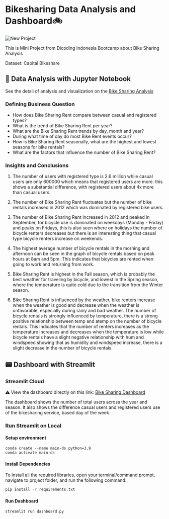# Bikesharing Data Analysis and Dashboard🚲

![New Project](https://github.com/Rizal-A/Bike-Sharing-Analysis/assets/117552819/2e4d583a-13a6-4579-ad18-2fbe2f986450)


This is Mini Project from Dicoding Indonesia Bootcamp about Bike Sharing Analysis

Dataset: Capital Bikeshare

## 📓 Data Analysis with Jupyter Notebook
See the detail of analysis and visualization on the [Bike Sharing Analysis](https://github.com/Rizal-A/Bike-Sharing-Analysis/blob/main/Data_Analysis_Bike_Rent.ipynb)

### Defining Business Question
- How does Bike Sharing Rent compare between casual and registered types?
- What is the trend of Bike Sharing Rent per year?
- What are the Bike Sharing Rent trends by day, month and year?
- During what time of day do most Bike Rent events occur?
- How is Bike Sharing Rent seasonally, what are the highest and lowest seasons for bike rentals?
- What are the factors that influence the number of Bike Sharing Rent?

### Insights and Conclusions
1. The number of users with registered type is 2.6 million while casual users are only 600000 which means that registered users are more. this shows a substantial difference, with registered users about 4x more than casual users.

2. The number of Bike Sharing Rent fluctuates but the number of bike rentals increased in 2012 which was dominated by registered bike users.

3. The number of Bike Sharing Rent increased in 2012 and peaked in September, for bicycle use is dominated on weekdays (Monday - Friday) and peaks on Fridays, this is also seen where on holidays the number of bicycle renters decreases but there is an interesting thing that casual type bicycle renters increase on weekends.

4. The highest average number of bicycle rentals in the morning and afternoon can be seen in the graph of bicycle rentals based on peak hours at 8am and 5pm. This indicates that bicycles are rented when going to work and returning from work.

5. Bike Sharing Rent is highest in the Fall season, which is probably the best weather for traveling by bicycle, and lowest in the Spring season, where the temperature is quite cold due to the transition from the Winter season.

6. Bike Sharing Rent is influenced by the weather, bike renters increase when the weather is good and decrease when the weather is unfavorable, especially during rainy and bad weather.
The number of bicycle rentals is strongly influenced by temperature, there is a strong positive relationship between temp and atemp on the number of bicycle rentals. This indicates that the number of renters increases as the temperature increases and decreases when the temperature is low while bicycle rentals have a slight negative relationship with hum and windspeed showing that as humidity and windspeed increase, there is a slight decrease in the number of bicycle rentals.

##  📟 Dashboard with Streamlit

### Streamlit Cloud
⚠️ View the dashboard directly on this link: [Bike Sharing Dashboard](https://bike-sharing-analysis-rizal.streamlit.app/)

The dashboard shows the number of total users across the year and season. It also shows the difference casual users and registered users use of the bikesharing service, based day of the week.

### Run Streamlit on Local
#### Setup environment
```
conda create --name main-ds python=3.9
conda activate main-ds
```
#### Install Dependencies

To install all the required libraries, open your terminal/command prompt, navigate to project folder, and run the following command:

```bash
pip install -r requirements.txt
```

#### Run Dashboard
```bash
streamlit run dashboard.py
```

